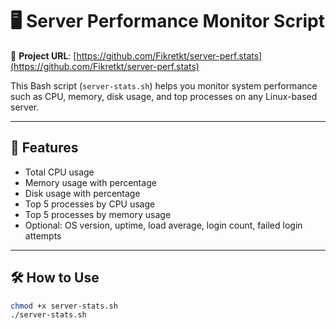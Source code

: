 # 🖥️ Server Performance Monitor Script

📌 **Project URL**: [https://github.com/Fikretkt/server-perf.stats](https://github.com/Fikretkt/server-perf.stats)

This Bash script (`server-stats.sh`) helps you monitor system performance such as CPU, memory, disk usage, and top processes on any Linux-based server.

---

## 📌 Features

- Total CPU usage
- Memory usage with percentage
- Disk usage with percentage
- Top 5 processes by CPU usage
- Top 5 processes by memory usage
- Optional: OS version, uptime, load average, login count, failed login attempts

---

## 🛠️ How to Use

```bash
chmod +x server-stats.sh
./server-stats.sh
